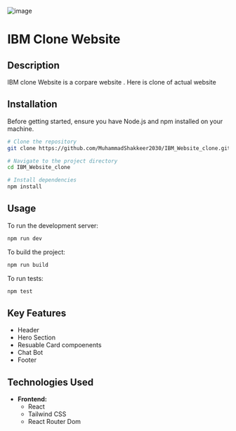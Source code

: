![image](https://github.com/MuhammadShakkeer2030/IBM_Website_clone/assets/121001685/53f59c17-1411-47ed-b52a-8e3b86d8c1ff)

# IBM Clone Website

## Description

IBM clone Website is a corpare website . Here is clone of actual website

## Installation

Before getting started, ensure you have Node.js and npm installed on your machine.

```bash
# Clone the repository
git clone https://github.com/MuhammadShakkeer2030/IBM_Website_clone.git

# Navigate to the project directory
cd IBM_Website_clone

# Install dependencies
npm install
```

## Usage

To run the development server:

```bash
npm run dev
```

To build the project:

```bash
npm run build
```

To run tests:

```bash
npm test
```

## Key Features

  - Header
  - Hero Section
  - Resuable Card compoenents
  - Chat Bot
  - Footer



## Technologies Used

- **Frontend:**
  - React
  - Tailwind CSS
  - React Router Dom
